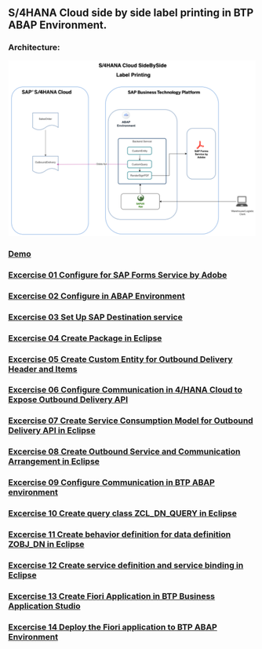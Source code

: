 ## S/4HANA Cloud side by side label printing in BTP ABAP Environment.

### Architecture:
![alt text](image.png)

### [Demo](/demo.mp4)

### [Excercise 01 Configure  for SAP Forms Service by Adobe](/Excercise%2001%20Configure%20%20for%20SAP%20Forms%20Service%20by%20Adobe/README.md)

### [Excercise 02 Configure in ABAP Environment](/Excercise%2002%20Configure%20in%20ABAP%20Environment/README.md)

### [Excercise 03 Set Up SAP Destination service](/Excercise%2003%20Set%20Up%20SAP%20Destination%20service%20/README.md)

### [Excercise 04 Create Package in Eclipse](/Excercise%2004%20%20Create%20Package%20%20in%20Eclipse/README.md)

### [Excercise 05 Create  Custom Entity for Outbound Delivery Header and Items](/Excercise%2005%20%20Create%20%20Custom%20Entity%20for%20Outbound%20Delivery%20Header%20and%20Items/README.md)

### [Excercise 06 Configure Communication in 4/HANA Cloud to Expose Outbound Delivery API](/Excercise%2006%20Confiure%20Communication%20in%20S4HANA%20Cloud%20to%20Expose%20Outbound%20Delivery%20API/README.md)

### [Excercise 07 Create Service Consumption Model for Outbound Delivery API in Eclipse](/Excercise%2007%20Create%20Service%20Consumption%20Model%20for%20Outbound%20Delivery%20API%20in%20Eclipse/README.md)

### [Excercise 08 Create Outbound Service and Communication Arrangement in Eclipse](/Excercise%2008%20%20Create%20Outbound%20Service%20and%20Communication%20Arrangement%20in%20Eclipse/README.md)

### [Excercise 09 Configure Communication in BTP ABAP environment](/Excercise%2009%20%20Configure%20Communication%20in%20BTP%20ABAP%20environment/README.md)

### [Excercise 10 Create query class ZCL_DN_QUERY in Eclipse](/Excercise%2010%20Create%20query%20class%20ZCL_DN_QUERY%20in%20Eclipse/README.md)

### [Excercise 11 Create behavior definition for data definition ZOBJ_DN in Eclipse](/Excercise%2011%20Create%20behavior%20definition%20for%20data%20definition%20ZOBJ_DN%20in%20Eclipse/README.md)

### [Excercise 12 Create service definition and service binding in Eclipse](/Excercise%2012%20Create%20service%20definition%20and%20service%20binding%20in%20Eclipse/README.md)

### [Excercise 13 Create Fiori Application in BTP Business Application Studio](/Excercise%2013%20Create%20Fiori%20Application%20in%20BTP%20Business%20Application%20Studio/README.md)

### [Excercise 14 Deploy the Fiori application to BTP ABAP Environment](/Excercise%2014%20Deploy%20the%20fiori%20application%20to%20BTP%20ABAP%20Environment/README.md)
